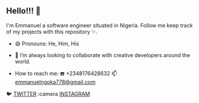 ## Hello!!! 👋

I'm Emmanuel a software engineer situated in Nigeria. Follow me keep track of my projects with this repository :sparkles:.

- 😄 Pronouns: He, Him, His

- 👯 I’m always looking to collaborate with creative developers around the world.

- How to reach me: :telephone: +2348176428632 :mailbox: emmanuelngoka778@gmail.com




:bird: [TWITTER](https://twitter.com/zillathefirst) :camera [INSTAGRAM](https://instagram.com/the_emmanuelngoka)
<!--
**zillalikestocode/zillalikestocode** is a ✨ _special_ ✨ repository because its `README.md` (this file) appears on your GitHub profile.

Here are some ideas to get you started:

- 🔭 I’m currently working on ...
- 🌱 I’m currently learning ...
- 👯 I’m looking to collaborate on ...
- 🤔 I’m looking for help with ...
- 💬 Ask me about ...
- 📫 How to reach me: ...
- 😄 Pronouns: ...
- ⚡ Fun fact: ...
-->
